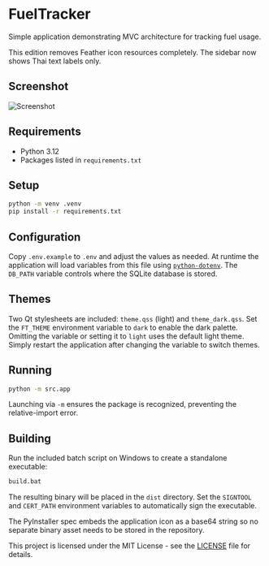 # FuelTracker

Simple application demonstrating MVC architecture for tracking fuel usage.

This edition removes Feather icon resources completely. The sidebar now shows
Thai text labels only.
## Screenshot

![Screenshot](assets/ui.png)


## Requirements

- Python 3.12
- Packages listed in `requirements.txt`

## Setup

```bash
python -m venv .venv
pip install -r requirements.txt
```

## Configuration

Copy `.env.example` to `.env` and adjust the values as needed. At runtime
the application will load variables from this file using
[`python-dotenv`](https://pypi.org/project/python-dotenv/).
The `DB_PATH` variable controls where the SQLite database is stored.

## Themes

Two Qt stylesheets are included: `theme.qss` (light) and `theme_dark.qss`.
Set the `FT_THEME` environment variable to `dark` to enable the dark palette.
Omitting the variable or setting it to `light` uses the default light theme.
Simply restart the application after changing the variable to switch themes.

## Running

```bash
python -m src.app
```

Launching via `-m` ensures the package is recognized, preventing the relative-import error.

## Building

Run the included batch script on Windows to create a standalone executable:

```bat
build.bat
```

The resulting binary will be placed in the `dist` directory. Set the `SIGNTOOL` and `CERT_PATH` environment variables to automatically sign the executable.

The PyInstaller spec embeds the application icon as a base64 string so no separate
binary asset needs to be stored in the repository.

This project is licensed under the MIT License - see the [LICENSE](LICENSE) file for details.
